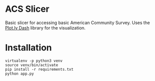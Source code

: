 # ACS Slicer
Basic slicer for accessing basic American Community Survey. Uses the [Plot.ly Dash](https://dash.plot.ly/) library for the visualization.

# Installation
```
virtualenv -p python3 venv
source venv/bin/activate
pip install -r requirements.txt
python app.py
```